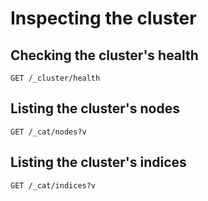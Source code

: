 # Inspecting the cluster

## Checking the cluster's health

```
GET /_cluster/health
```

## Listing the cluster's nodes

```
GET /_cat/nodes?v
```

## Listing the cluster's indices

```
GET /_cat/indices?v
```